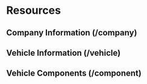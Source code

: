 # Resources

## Company Information (/company)
## Vehicle Information (/vehicle)
## Vehicle Components (/component)
